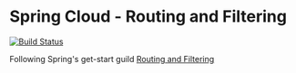 # Spring Cloud - Routing and Filtering

[![Build Status](https://travis-ci.org/iphayao/spring-cloud-routing.svg?branch=master)](https://travis-ci.org/iphayao/spring-cloud-routing)

Following Spring's get-start guild [Routing and Filtering](https://spring.io/guides/gs/routing-and-filtering/)
